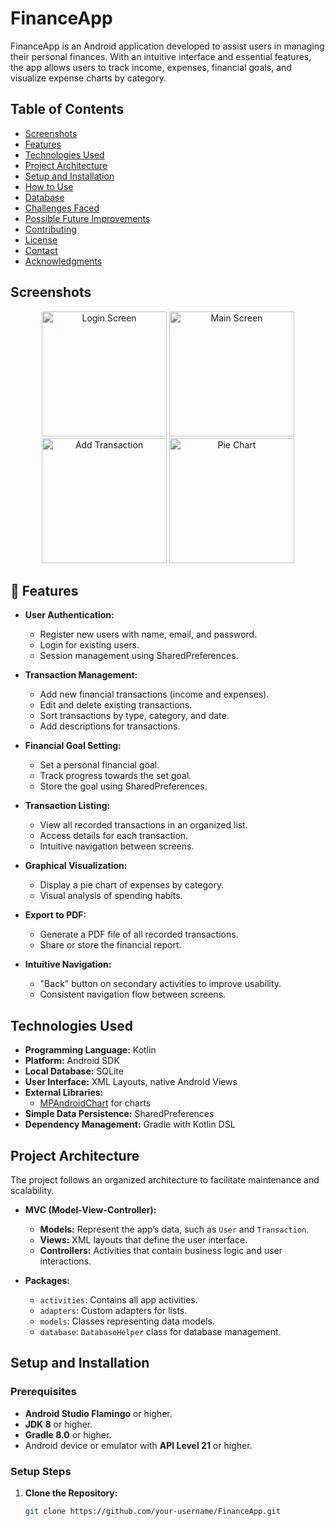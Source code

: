 # FinanceApp

FinanceApp is an Android application developed to assist users in managing their personal finances. With an intuitive interface and essential features, the app allows users to track income, expenses, financial goals, and visualize expense charts by category.

## Table of Contents

- [Screenshots](#-screenshots)
- [Features](#-features)
- [Technologies Used](#-technologies-used)
- [Project Architecture](#-project-architecture)
- [Setup and Installation](#-setup-and-installation)
- [How to Use](#-how-to-use)
- [Database](#-database)
- [Challenges Faced](#-challenges-faced)
- [Possible Future Improvements](#-possible-future-improvements)
- [Contributing](#-contributing)
- [License](#-license)
- [Contact](#-contact)
- [Acknowledgments](#-acknowledgments)

## Screenshots

<!-- Add images here to illustrate the main screens of the app -->
<!-- Example: -->
<p align="center">
  <img src="screenshots/login.png" alt="Login Screen" width="200">
  <img src="screenshots/main.png" alt="Main Screen" width="200">
  <img src="screenshots/add_transaction.png" alt="Add Transaction" width="200">
  <img src="screenshots/pie_chart.png" alt="Pie Chart" width="200">
</p>

## 📝 Features

- **User Authentication:**
  - Register new users with name, email, and password.
  - Login for existing users.
  - Session management using SharedPreferences.

- **Transaction Management:**
  - Add new financial transactions (income and expenses).
  - Edit and delete existing transactions.
  - Sort transactions by type, category, and date.
  - Add descriptions for transactions.

- **Financial Goal Setting:**
  - Set a personal financial goal.
  - Track progress towards the set goal.
  - Store the goal using SharedPreferences.

- **Transaction Listing:**
  - View all recorded transactions in an organized list.
  - Access details for each transaction.
  - Intuitive navigation between screens.

- **Graphical Visualization:**
  - Display a pie chart of expenses by category.
  - Visual analysis of spending habits.

- **Export to PDF:**
  - Generate a PDF file of all recorded transactions.
  - Share or store the financial report.

- **Intuitive Navigation:**
  - "Back" button on secondary activities to improve usability.
  - Consistent navigation flow between screens.

## Technologies Used

- **Programming Language:** Kotlin
- **Platform:** Android SDK
- **Local Database:** SQLite
- **User Interface:** XML Layouts, native Android Views
- **External Libraries:**
  - [MPAndroidChart](https://github.com/PhilJay/MPAndroidChart) for charts
- **Simple Data Persistence:** SharedPreferences
- **Dependency Management:** Gradle with Kotlin DSL

## Project Architecture

The project follows an organized architecture to facilitate maintenance and scalability.

- **MVC (Model-View-Controller):**
  - **Models:** Represent the app’s data, such as `User` and `Transaction`.
  - **Views:** XML layouts that define the user interface.
  - **Controllers:** Activities that contain business logic and user interactions.

- **Packages:**
  - `activities`: Contains all app activities.
  - `adapters`: Custom adapters for lists.
  - `models`: Classes representing data models.
  - `database`: `DatabaseHelper` class for database management.

## Setup and Installation

### Prerequisites

- **Android Studio Flamingo** or higher.
- **JDK 8** or higher.
- **Gradle 8.0** or higher.
- Android device or emulator with **API Level 21** or higher.

### Setup Steps

1. **Clone the Repository:**

   ```bash
   git clone https://github.com/your-username/FinanceApp.git

